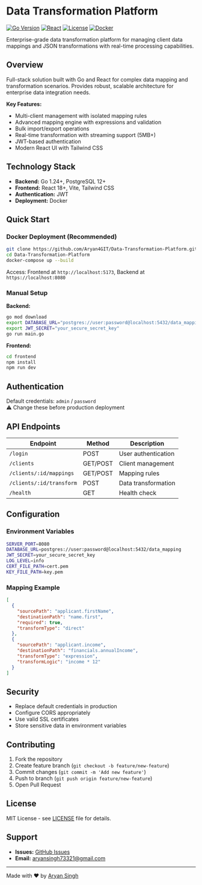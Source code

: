 # Data Transformation Platform

[![Go Version](https://img.shields.io/badge/Go-1.24+-blue.svg)](https://golang.org)
[![React](https://img.shields.io/badge/React-18+-61DAFB.svg)](https://reactjs.org)
[![License](https://img.shields.io/badge/License-MIT-green.svg)](LICENSE)
[![Docker](https://img.shields.io/badge/Docker-Ready-blue.svg)](docker-compose.yaml)

Enterprise-grade data transformation platform for managing client data mappings and JSON transformations with real-time processing capabilities.

## Overview

Full-stack solution built with Go and React for complex data mapping and transformation scenarios. Provides robust, scalable architecture for enterprise data integration needs.

**Key Features:**
- Multi-client management with isolated mapping rules
- Advanced mapping engine with expressions and validation
- Bulk import/export operations
- Real-time transformation with streaming support (5MB+)
- JWT-based authentication
- Modern React UI with Tailwind CSS

## Technology Stack

- **Backend:** Go 1.24+, PostgreSQL 12+
- **Frontend:** React 18+, Vite, Tailwind CSS
- **Authentication:** JWT
- **Deployment:** Docker

## Quick Start

### Docker Deployment (Recommended)

```bash
git clone https://github.com/Aryan4GIT/Data-Transformation-Platform.git
cd Data-Transformation-Platform
docker-compose up --build
```

Access: Frontend at `http://localhost:5173`, Backend at `https://localhost:8080`

### Manual Setup

**Backend:**
```bash
go mod download
export DATABASE_URL="postgres://user:password@localhost:5432/data_mapping"
export JWT_SECRET="your_secure_secret_key"
go run main.go
```

**Frontend:**
```bash
cd frontend
npm install
npm run dev
```

## Authentication

Default credentials: `admin` / `password`  
⚠️ Change these before production deployment

## API Endpoints

| Endpoint | Method | Description |
|----------|--------|-------------|
| `/login` | POST | User authentication |
| `/clients` | GET/POST | Client management |
| `/clients/:id/mappings` | GET/POST | Mapping rules |
| `/clients/:id/transform` | POST | Data transformation |
| `/health` | GET | Health check |

## Configuration

### Environment Variables
```bash
SERVER_PORT=8080
DATABASE_URL=postgres://user:password@localhost:5432/data_mapping
JWT_SECRET=your_secure_secret_key
LOG_LEVEL=info
CERT_FILE_PATH=cert.pem
KEY_FILE_PATH=key.pem
```

### Mapping Example
```json
[
  {
    "sourcePath": "applicant.firstName",
    "destinationPath": "name.first",
    "required": true,
    "transformType": "direct"
  },
  {
    "sourcePath": "applicant.income",
    "destinationPath": "financials.annualIncome",
    "transformType": "expression",
    "transformLogic": "income * 12"
  }
]
```

## Security

- Replace default credentials in production
- Configure CORS appropriately
- Use valid SSL certificates
- Store sensitive data in environment variables

## Contributing

1. Fork the repository
2. Create feature branch (`git checkout -b feature/new-feature`)
3. Commit changes (`git commit -m 'Add new feature'`)
4. Push to branch (`git push origin feature/new-feature`)
5. Open Pull Request

## License

MIT License - see [LICENSE](LICENSE) file for details.

## Support

- **Issues:** [GitHub Issues](https://github.com/Aryan4GIT/Data-Transformation-Platform/issues)
- **Email:** [aryansingh73321@gmail.com](mailto:aryansingh73321@gmail.com)

---

Made with ❤️ by [Aryan Singh](https://github.com/Aryan4GIT)
